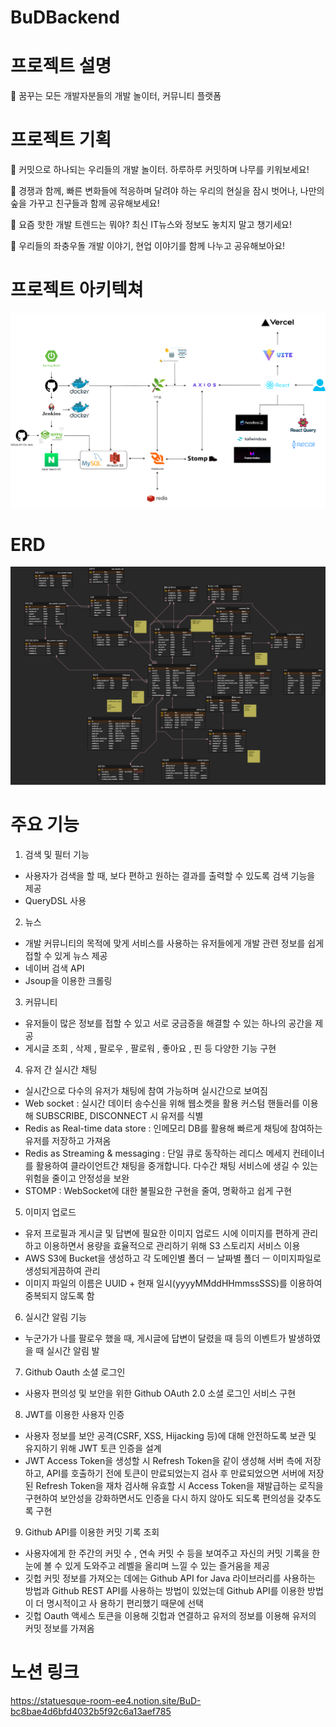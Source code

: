 # BuDBackend

# 프로젝트 설명
🌱 꿈꾸는 모든 개발자분들의 개발 놀이터, 커뮤니티 플랫폼

# 프로젝트 기획
🥜 커밋으로 하나되는 우리들의 개발 놀이터. 하루하루 커밋하며 나무를 키워보세요!

🌱 경쟁과 함께, 빠른 변화들에 적응하며 달려야 하는 우리의 현실을 잠시 벗어나, 나만의 숲을 가꾸고 친구들과 함께 공유해보세요!

🌷 요즘 핫한 개발 트렌드는 뭐야? 최신 IT뉴스와 정보도 놓치지 말고 챙기세요!

🎄 우리들의 좌충우돌 개발 이야기, 현업 이야기를 함께 나누고 공유해보아요!

# 프로젝트 아키텍쳐
<img src = "images/Architecture.png"/>

# ERD
<img src = "images/ERD.png"/>

# 주요 기능
1. 검색 및 필터 기능
  - 사용자가 검색을 할 때, 보다 편하고 원하는 결과를 출력할 수 있도록 검색 기능을 제공
  - QueryDSL 사용
  
2. 뉴스
  - 개발 커뮤니티의 목적에 맞게 서비스를 사용하는 유저들에게 개발 관련 정보를 쉽게 접할 수 있게 뉴스 제공
  - 네이버 검색 API 
  - Jsoup을 이용한 크롤링
  
3. 커뮤니티
  - 유저들이 많은 정보를 접할 수 있고 서로 궁금증을 해결할 수 있는 하나의 공간을 제공
  - 게시글 조회 , 삭제 , 팔로우 , 팔로워 , 좋아요 , 핀 등 다양한 기능 구현
  
4. 유저 간 실시간 채팅
  - 실시간으로 다수의 유저가 채팅에 참여 가능하며 실시간으로 보여짐
  - Web socket : 실시간 데이터 송수신을 위해 웹소켓을 활용
    커스텀 핸들러를 이용해 SUBSCRIBE, DISCONNECT 시 유저를 식별
  - Redis as Real-time data store : 인메모리 DB를 활용해 빠르게 채팅에 참여하는 유저를 저장하고 가져옴
  - Redis as Streaming & messaging : 단일 큐로 동작하는 레디스 메세지 컨테이너를 활용하여 클라이언트간 채팅을 중개합니다. 다수간 채팅 서비스에 생길 수 있는 위험을 줄이고 
                                     안정성을 보완
  - STOMP :  WebSocket에 대한 불필요한 구현을 줄여, 명확하고 쉽게 구현
  
5. 이미지 업로드
  - 유저 프로필과 게시글 및 답변에 필요한 이미지 업로드 시에 이미지를 편하게 관리하고 이용하면서 용량을 효율적으로 관리하기 위해 S3 스토리지 서비스 이용
  - AWS S3에 Bucket을 생성하고 각 도메인별 폴더 ㅡ 날짜별 폴더 ㅡ 이미지파일로 생성되게끔하여 관리
  - 이미지 파일의 이름은 UUID + 현재 일시(yyyyMMddHHmmssSSS)를 이용하여 중복되지 않도록 함
  
6. 실시간 알림 기능
  - 누군가가 나를 팔로우 했을 때, 게시글에 답변이 달렸을 때 등의 이벤트가 발생하였을 때 실시간 알림 발
  
7. Github Oauth 소셜 로그인
  - 사용자 편의성 및 보안을 위한 Github OAuth 2.0 소셜 로그인 서비스 구현
  
8. JWT를 이용한 사용자 인증
  - 사용자 정보를 보안 공격(CSRF, XSS, Hijacking 등)에 대해 안전하도록 보관 및 유지하기 위해 JWT 토큰 인증을 설계
  - JWT Access Token을 생성할 시 Refresh Token을 같이 생성해 서버 측에 저장하고, API를 호출하기 전에 토큰이 만료되었는지 검사 후 만료되었으면 서버에 저장된 Refresh Token을 
    재차 검사해 유효할 시 Access Token을 재발급하는 로직을 구현하여 보안성을 강화하면서도 인증을 다시 하지 않아도 되도록 편의성을 갖추도록 구현
    
9. Github API를 이용한 커밋 기록 조회
  - 사용자에게 한 주간의 커밋 수 , 연속 커밋 수 등을 보여주고 자신의 커밋 기록을 한 눈에 볼 수 있게 도와주고 레벨을 올리며 느낄 수 있는 즐거움을 제공
  - 깃헙 커밋 정보를 가져오는 데에는 Github API for Java 라이브러리를 사용하는 방법과 Github REST API를 사용하는 방법이 있었는데 Github API를 이용한 방법이 더 명시적이고 사
    용하기 편리했기 때문에 선택
  - 깃헙 Oauth 액세스 토큰을 이용해 깃헙과 연결하고 유저의 정보를 이용해 유저의 커밋 정보를 가져옴
  
# 노션 링크
https://statuesque-room-ee4.notion.site/BuD-bc8bae4d6bfd4032b5f92c6a13aef785
